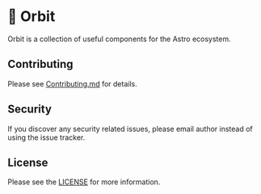 # 🚀 Orbit

Orbit is a collection of useful components for the Astro ecosystem.

## Contributing

Please see [Contributing.md](CONTRIBUTING.md) for details.

## Security

If you discover any security related issues, please email author instead of using the issue tracker.

## License

Please see the [LICENSE](LICENSE) for more information.
